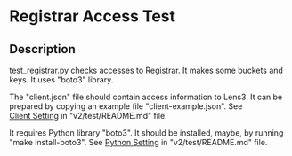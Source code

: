 # Registrar Access Test

## Description

[test_registrar.py](test_registrar.py) checks accesses to Registrar.
It makes some buckets and keys.  It uses "boto3" library.

The "client.json" file should contain access information to Lens3.  It
can be prepared by copying an example file "client-example.json".  See
[Client Setting](../README.md#client-setting) in "v2/test/README.md" file.

It requires Python library "boto3".  It should be installed, maybe, by
running "make install-boto3".  See
[Python Setting](../README.md#python-setting) in "v2/test/README.md" file.

